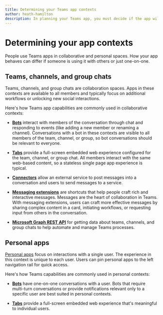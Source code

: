 ```yaml
---
title: Determining your Teams app contexts
author: heath-hamilton
description: In planning your Teams app, you must decide if the app will be used in collaborative spaces, personal spaces, or both.
---
```

# Determining your app contexts

People use Teams apps in collaborative and personal spaces. How your app behaves can differ if someone is using it with others or just one-on-one.

## Teams, channels, and group chats

Teams, channels, and group chats are collaboration spaces. Apps in these contexts are available to all members and typically focus on additional workflows or unlocking new social interactions.

Here's how Teams app capabilities are commonly used in collaborative contexts:

* [**Bots**](~/bots/what-are-bots.md) interact with members of the conversation through chat and responding to events (like adding a new member or renaming a channel). Conversations with a bot in these contexts are visible to all members of the team, channel, or group, so bot conversations should be relevant to everyone.

* [**Tabs**](~/tabs/what-are-tabs.md) provide a full-screen embedded web experience configured for the team, channel, or group chat. All members interact with the same web-based content, so a stateless single page app experience is typical.

* [**Connectors**](~/webhooks-and-connectors/what-are-webhooks-and-connectors.md) allow an external service to post messages into a conversation and users to send messages to a service.

* [**Messaging extensions**](~/messaging-extensions/what-are-messaging-extensions.md) are shortcuts that help people craft rich and interactive messages. Messages are the heart of collaboration in Teams. With messaging extensions, users can craft more effective messages by sharing complex content in a card, initiating workflows, or requesting input from others in the conversation.

* [**Microsoft Graph REST API**](../graph-api/rsc/resource-specific-consent.md) for getting data about teams, channels, and group chats to help automate and manage Teams processes.

## Personal apps

[Personal apps](~/concepts/design/personal-apps.md) focus on interactions with a single user. The experience in this context is unique to each user. Users can pin personal apps to the left navigation rail for quick access.

Here's how Teams capabilities are commonly used in personal contexts:

* [**Bots**](~/bots/what-are-bots.md) have one-on-one conversations with a user. Bots that require multi-turn conversations or provide notifications relevant only to a specific user are best suited in personal contexts.

* [**Tabs**](~/tabs/what-are-tabs.md) provide a full-screen embedded web experience that's meaningful to individual users.
